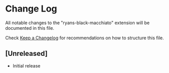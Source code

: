 # Change Log

All notable changes to the "ryans-black-macchiato" extension will be documented in this file.

Check [Keep a Changelog](http://keepachangelog.com/) for recommendations on how to structure this file.

## [Unreleased]

- Initial release